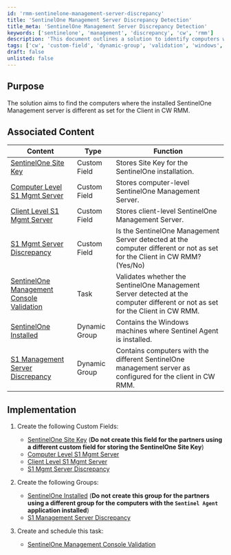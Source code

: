 ```yaml
---
id: 'rmm-sentinelone-management-server-discrepancy'
title: 'SentinelOne Management Server Discrepancy Detection'
title_meta: 'SentinelOne Management Server Discrepancy Detection'
keywords: ['sentinelone', 'management', 'discrepancy', 'cw', 'rmm']
description: 'This document outlines a solution to identify computers where the installed SentinelOne Management server differs from the configuration set for the Client in ConnectWise RMM. It provides details on associated custom fields, dynamic groups, and implementation steps necessary to validate and manage SentinelOne installations effectively.'
tags: ['cw', 'custom-field', 'dynamic-group', 'validation', 'windows', 'security']
draft: false
unlisted: false
---
```

## Purpose

The solution aims to find the computers where the installed SentinelOne Management server is different as set for the Client in CW RMM.

## Associated Content

| Content                                                                 | Type          | Function                                                                                                 |
|-------------------------------------------------------------------------|---------------|---------------------------------------------------------------------------------------------------------|
| [SentinelOne Site Key](https://proval.itglue.com/DOC-5078775-15805088) | Custom Field  | Stores Site Key for the SentinelOne installation.                                                      |
| [Computer Level S1 Mgmt Server](https://proval.itglue.com/DOC-5078775-17312736) | Custom Field  | Stores computer-level SentinelOne Management Server.                                                    |
| [Client Level S1 Mgmt Server](https://proval.itglue.com/DOC-5078775-17312748) | Custom Field  | Stores client-level SentinelOne Management Server.                                                      |
| [S1 Mgmt Server Discrepancy](https://proval.itglue.com/DOC-5078775-17312742) | Custom Field  | Is the SentinelOne Management Server detected at the computer different or not as set for the Client in CW RMM? (Yes/No) |
| [SentinelOne Management Console Validation](https://proval.itglue.com/DOC-5078775-17312729) | Task          | Validates whether the SentinelOne Management Server detected at the computer different or not as set for the Client in CW RMM. |
| [SentinelOne Installed](https://proval.itglue.com/DOC-5078775-17315786) | Dynamic Group | Contains the Windows machines where Sentinel Agent is installed.                                        |
| [S1 Management Server Discrepancy](https://proval.itglue.com/DOC-5078775-17312763) | Dynamic Group | Contains computers with the different SentinelOne management server as configured for the client in CW RMM. |

## Implementation

1. Create the following Custom Fields:  
   - [SentinelOne Site Key](https://proval.itglue.com/DOC-5078775-15805088)  (**Do not create this field for the partners using a different custom field for storing the SentinelOne Site Key**)  
   - [Computer Level S1 Mgmt Server](https://proval.itglue.com/DOC-5078775-17312736)  
   - [Client Level S1 Mgmt Server](https://proval.itglue.com/DOC-5078775-17312748)  
   - [S1 Mgmt Server Discrepancy](https://proval.itglue.com/DOC-5078775-17312742)  

2. Create the following Groups:  
   - [SentinelOne Installed](https://proval.itglue.com/DOC-5078775-17315786) (**Do not create this group for the partners using a different group for the computers with the `Sentinel Agent` application installed**)  
   - [S1 Management Server Discrepancy](https://proval.itglue.com/DOC-5078775-17312763)  

3. Create and schedule this task:  
   - [SentinelOne Management Console Validation](https://proval.itglue.com/DOC-5078775-17312729)  



